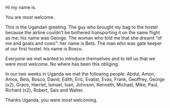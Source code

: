 Hi my name is.

You are *most* welcome.

This is the Ugandan greeting. The guy who brought my bag to the hostel because the airline couldn’t be bothered transporting it on the same flight as me: his name was George. The woman who told me that she dreamt “of me and goats and cows”: her name is Bets. The man who was gate keeper at our first hostel: his name is Bosco.

Everyone we met wanted to introduce themselves and to tell us that we were most welcome. No where has been this obliging.

In our two weeks in Uganda we met the following people: Abdul, Amon, Amos, Bets, Bosco, David, Edith, Eric, Evalist, Evas, Frank, Geoffrey, George (x2), Grace, Harriet, Ismael, Ivan, Johnson, Kenneth, Michael, Mike, Paul, Richard (x2), Robert, Sais and Walter.

Thanks Uganda, you were *most* welcoming.